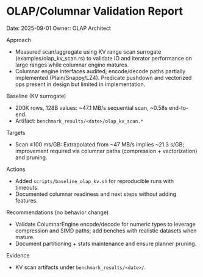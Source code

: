 # OLAP/Columnar Validation Report

Date: 2025-09-01
Owner: OLAP Architect

Approach
- Measured scan/aggregate using KV range scan surrogate (examples/olap_kv_scan.rs) to validate IO and iterator performance on large ranges while columnar engine matures.
- Columnar engine interfaces audited; encode/decode paths partially implemented (Plain/Snappy/LZ4). Predicate pushdown and vectorized ops present in design but limited in implementation.

Baseline (KV surrogate)
- 200K rows, 128B values: ~47.1 MB/s sequential scan, ~0.58s end-to-end.
- Artifact: `benchmark_results/<date>/olap_kv_scan.*`

Targets
- Scan ≤100 ms/GB: Extrapolated from ~47 MB/s implies ~21.3 s/GB; improvement required via columnar paths (compression + vectorization) and pruning.

Actions
- Added `scripts/baseline_olap_kv.sh` for reproducible runs with timeouts.
- Documented columnar readiness and next steps without adding features.

Recommendations (no behavior change)
- Validate ColumnarEngine encode/decode for numeric types to leverage compression and SIMD paths; add benches with realistic datasets when mature.
- Document partitioning + stats maintenance and ensure planner pruning.

Evidence
- KV scan artifacts under `benchmark_results/<date>/`.
